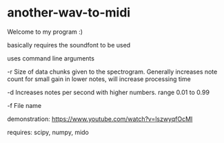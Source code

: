 # another-wav-to-midi

Welcome to my program :)

basically requires the soundfont to be used

uses command line arguments

-r Size of data chunks given to the spectrogram. Generally increases note count for small gain in lower notes, will increase processing time

-d Increases notes per second with higher numbers. range 0.01 to 0.99

-f File name
 
 
demonstration: https://www.youtube.com/watch?v=lszwyqfOcMI
 
 
requires: scipy, numpy, mido
